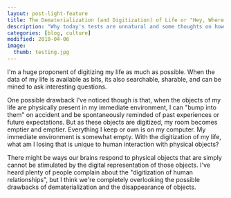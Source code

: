 ```yaml
---
layout: post-light-feature
title: The Dematerialization (and Digitization) of Life or "Hey, Where'd All My Stuff Go?"
description: "Why today's tests are unnatural and some thoughts on how to improve them."
categories: [blog, culture]
modified: 2010-04-06
image:
  thumb: testing.jpg
---
```

I'm a huge proponent of digitizing my life as much as possible.  When the data of my life is available as bits, its also searchable, sharable, and can be mined to ask interesting questions.

One possible drawback I've noticed though is that, when the objects of my life are physically present in my immediate environment, I can "bump into them" on accident and be spontaneously reminded of past experiences or future expectations.  But as these objects are digitized, my room becomes emptier and emptier.  Everything I keep or own is on my computer.  My immediate environment is somewhat empty.  With the digitization of my life, what am I losing that is unique to human interaction with physical objects?

There might be ways our brains respond to physical objects that are simply cannot be stimulated by the digital representation of those objects.  I've heard plenty of people complain about the "digitization of human relationships", but I think we're completely overlooking the possible drawbacks of dematerialization and the disappearance of objects.